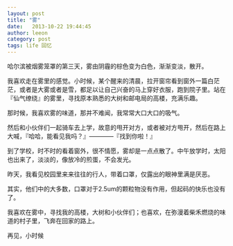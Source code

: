 ```yaml
---
layout: post
title: "雾"
date:   2013-10-22 19:44:45
author: leeon
category: post
tags: life 回忆 
---
```

哈尔滨被烟雾笼罩的第三天，雾由阴霾的棕色变为白色，渐渐变淡，散开。

<!-- break -->
我喜欢走在雾里的感觉。小时候，某个醒来的清晨，拉开窗帘看到窗外一篇白茫茫，或者是大雾或者是雪，都足以让自己兴奋的马上穿好衣服，跑到院子里。站在『仙气缭绕』的雾里，寻找原本熟悉的大树和邮电局的高楼，充满乐趣。

那时候，我喜欢雾的味道，那并不难闻，我常常大口大口的吸气。

然后和小伙伴们一起骑车去上学，故意的甩开对方，或者被对方甩开，然后在路上大喊，『哈哈，能看见我吗？』————『找到你啦！』

到了学校，时不时的看着窗外，很不情愿，雾却是一点点散了。中午放学时，太阳也出来了，淡淡的，像放冷的煎蛋，不会发光。

昨天，我看见校园里来来往往的行人，带着口罩，仅露出的眼神里满是厌恶。

其实，他们中的大多数，口罩对于2.5um的颗粒物没有作用，但起码的快乐也没有了。

我喜欢在雾中，寻找我的高楼，大树和小伙伴们；也喜欢，在弥漫着柴禾燃烧的味道的村子里，飞奔在回家的路上。

再见，小时候